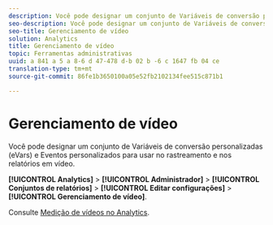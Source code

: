 ```yaml
---
description: Você pode designar um conjunto de Variáveis de conversão personalizadas (eVars) e Eventos personalizados para usar no rastreamento e nos relatórios em vídeo.
seo-description: Você pode designar um conjunto de Variáveis de conversão personalizadas (eVars) e Eventos personalizados para usar no rastreamento e nos relatórios em vídeo.
seo-title: Gerenciamento de vídeo
solution: Analytics
title: Gerenciamento de vídeo
topic: Ferramentas administrativas
uuid: a 841 a 5 a 8-6 d 47-478 d-b 02 b -6 c 1647 fb 04 ce
translation-type: tm+mt
source-git-commit: 86fe1b3650100a05e52fb2102134fee515c871b1

---
```



# Gerenciamento de vídeo

Você pode designar um conjunto de Variáveis de conversão personalizadas (eVars) e Eventos personalizados para usar no rastreamento e nos relatórios em vídeo.

**[!UICONTROL Analytics]** &gt; **[!UICONTROL Administrador]** &gt; **[!UICONTROL Conjuntos de relatórios]** &gt; **[!UICONTROL Editar configurações]** &gt; **[!UICONTROL Gerenciamento de vídeo]**.

Consulte [Medição de vídeos no Analytics](https://marketing.adobe.com/resources/help/en_US/sc/appmeasurement/video/index.html).
